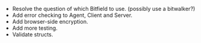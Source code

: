 - Resolve the question of which Bitfield to use. (possibly use a bitwalker?)
- Add error checking to Agent, Client and Server.
- Add browser-side encryption.
- Add more testing.
- Validate structs.